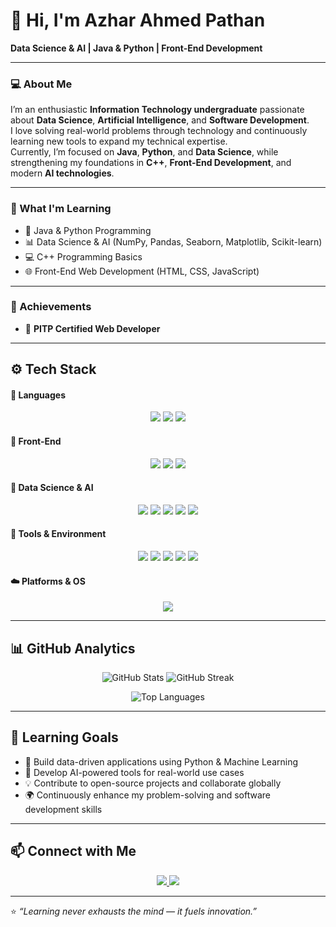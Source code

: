 # 👋 Hi, I'm Azhar Ahmed Pathan  

**Data Science & AI | Java & Python | Front-End Development**  

---

### 💻 About Me  
I’m an enthusiastic **Information Technology undergraduate** passionate about **Data Science**, **Artificial Intelligence**, and **Software Development**.  
I love solving real-world problems through technology and continuously learning new tools to expand my technical expertise.  
Currently, I’m focused on **Java**, **Python**, and **Data Science**, while strengthening my foundations in **C++**, **Front-End Development**, and modern **AI technologies**.  

---

### 🧠 What I'm Learning  
- 🌱 Java & Python Programming  
- 📊 Data Science & AI (NumPy, Pandas, Seaborn, Matplotlib, Scikit-learn)  
- 💻 C++ Programming Basics  
- 🌐 Front-End Web Development (HTML, CSS, JavaScript)

---

### 🏅 Achievements  
- 🥇 **PITP Certified Web Developer**

---

## ⚙️ Tech Stack  

#### 🧩 Languages  
<p align="center">
  <img src="https://img.shields.io/badge/Java-%23ED8B00.svg?style=for-the-badge&logo=openjdk&logoColor=white" />
  <img src="https://img.shields.io/badge/Python-3776AB.svg?style=for-the-badge&logo=python&logoColor=white" />
  <img src="https://img.shields.io/badge/C%2B%2B-00599C.svg?style=for-the-badge&logo=c%2B%2B&logoColor=white" />
</p>

#### 🎨 Front-End  
<p align="center">
  <img src="https://img.shields.io/badge/HTML5-E34F26.svg?style=for-the-badge&logo=html5&logoColor=white" />
  <img src="https://img.shields.io/badge/CSS3-1572B6.svg?style=for-the-badge&logo=css3&logoColor=white" />
  <img src="https://img.shields.io/badge/JavaScript-F7DF1E.svg?style=for-the-badge&logo=javascript&logoColor=black" />
</p>

#### 🤖 Data Science & AI  
<p align="center">
  <img src="https://img.shields.io/badge/NumPy-013243.svg?style=for-the-badge&logo=numpy&logoColor=white" />
  <img src="https://img.shields.io/badge/Pandas-150458.svg?style=for-the-badge&logo=pandas&logoColor=white" />
  <img src="https://img.shields.io/badge/Seaborn-0099CC.svg?style=for-the-badge&logoColor=white" />
  <img src="https://img.shields.io/badge/Matplotlib-11557C.svg?style=for-the-badge&logo=plotly&logoColor=white" />
  <img src="https://img.shields.io/badge/Scikit--learn-F7931E.svg?style=for-the-badge&logo=scikit-learn&logoColor=white" />
</p>

#### 🧰 Tools & Environment  
<p align="center">
  <img src="https://img.shields.io/badge/VS%20Code-007ACC.svg?style=for-the-badge&logo=visual-studio-code&logoColor=white" />
  <img src="https://img.shields.io/badge/IntelliJ%20IDEA-000000.svg?style=for-the-badge&logo=intellij-idea&logoColor=white" />
  <img src="https://img.shields.io/badge/GitHub-181717.svg?style=for-the-badge&logo=github&logoColor=white" />
  <img src="https://img.shields.io/badge/Jupyter-F37626.svg?style=for-the-badge&logo=jupyter&logoColor=white" />
  <img src="https://img.shields.io/badge/Google%20Colab-F9AB00.svg?style=for-the-badge&logo=googlecolab&logoColor=white" />
</p>

#### ☁️ Platforms & OS  
<p align="center">
  <img src="https://img.shields.io/badge/Windows-0078D6.svg?style=for-the-badge&logo=windows&logoColor=white" />
</p>

---

## 📊 GitHub Analytics  

<p align="center">
  <img src="https://github-readme-stats.vercel.app/api?username=Urooj-Islam-Khan&show_icons=true&theme=radical" alt="GitHub Stats"/>
  <img src="https://github-readme-streak-stats.herokuapp.com/?user=Urooj-Islam-Khan&theme=radical" alt="GitHub Streak"/>
</p>

<p align="center">
  <img src="https://github-readme-stats.vercel.app/api/top-langs/?username=Urooj-Islam-Khan&layout=compact&theme=radical" alt="Top Languages"/>
</p>

---

## 🎯 Learning Goals  
- 🚀 Build data-driven applications using Python & Machine Learning  
- 🧠 Develop AI-powered tools for real-world use cases  
- 💡 Contribute to open-source projects and collaborate globally  
- 🌍 Continuously enhance my problem-solving and software development skills  

---

## 📫 Connect with Me  
<p align="center">
  <a href="https://www.linkedin.com/in/azharahmedyzp/">
    <img src="https://img.shields.io/badge/LinkedIn-%230A66C2.svg?style=for-the-badge&logo=linkedin&logoColor=white" />
  </a>
  <a href="mailto:azharahmedyzp@gmail.com">
    <img src="https://img.shields.io/badge/Email-D14836.svg?style=for-the-badge&logo=gmail&logoColor=white" />
  </a>
</p>

---

⭐ *“Learning never exhausts the mind — it fuels innovation.”*
